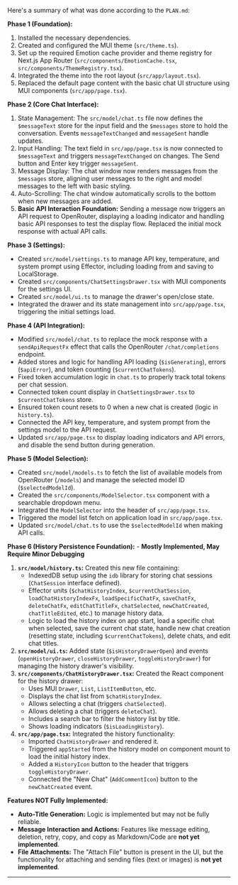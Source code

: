 Here's a summary of what was done according to the `PLAN.md`:

**Phase 1 (Foundation):**

1.  Installed the necessary dependencies.
2.  Created and configured the MUI theme (`src/theme.ts`).
3.  Set up the required Emotion cache provider and theme registry for Next.js App Router (`src/components/EmotionCache.tsx`, `src/components/ThemeRegistry.tsx`).
4.  Integrated the theme into the root layout (`src/app/layout.tsx`).
5.  Replaced the default page content with the basic chat UI structure using MUI components (`src/app/page.tsx`).

**Phase 2 (Core Chat Interface):**

1.  State Management: The `src/model/chat.ts` file now defines the `$messageText` store for the input field and the `$messages` store to hold the conversation. Events `messageTextChanged` and `messageSent` handle updates.
2.  Input Handling: The text field in `src/app/page.tsx` is now connected to `$messageText` and triggers `messageTextChanged` on changes. The Send button and Enter key trigger `messageSent`.
3.  Message Display: The chat window now renders messages from the `$messages` store, aligning user messages to the right and model messages to the left with basic styling.
4.  Auto-Scrolling: The chat window automatically scrolls to the bottom when new messages are added.
5.  **Basic API Interaction Foundation:** Sending a message now triggers an API request to OpenRouter, displaying a loading indicator and handling basic API responses to test the display flow. Replaced the initial mock response with actual API calls.

**Phase 3 (Settings):**

- Created `src/model/settings.ts` to manage API key, temperature, and system prompt using Effector, including loading from and saving to LocalStorage.
- Created `src/components/ChatSettingsDrawer.tsx` with MUI components for the settings UI.
- Created `src/model/ui.ts` to manage the drawer's open/close state.
- Integrated the drawer and its state management into `src/app/page.tsx`, triggering the initial settings load.

**Phase 4 (API Integration):**

- Modified `src/model/chat.ts` to replace the mock response with a `sendApiRequestFx` effect that calls the OpenRouter `/chat/completions` endpoint.
- Added stores and logic for handling API loading (`$isGenerating`), errors (`$apiError`), and token counting (`$currentChatTokens`).
- Fixed token accumulation logic in `chat.ts` to properly track total tokens per chat session.
- Connected token count display in `ChatSettingsDrawer.tsx` to `$currentChatTokens` store.
- Ensured token count resets to 0 when a new chat is created (logic in `history.ts`).
- Connected the API key, temperature, and system prompt from the settings model to the API request.
- Updated `src/app/page.tsx` to display loading indicators and API errors, and disable the send button during generation.

**Phase 5 (Model Selection):**

- Created `src/model/models.ts` to fetch the list of available models from OpenRouter (`/models`) and manage the selected model ID (`$selectedModelId`).
- Created the `src/components/ModelSelector.tsx` component with a searchable dropdown menu.
- Integrated the `ModelSelector` into the header of `src/app/page.tsx`.
- Triggered the model list fetch on application load in `src/app/page.tsx`.
- Updated `src/model/chat.ts` to use the `$selectedModelId` when making API calls.

**Phase 6 (History Persistence Foundation):** - **Mostly Implemented, May Require Minor Debugging**

1.  **`src/model/history.ts`:** Created this new file containing:
    - IndexedDB setup using the `idb` library for storing chat sessions (`ChatSession` interface defined).
    - Effector units (`$chatHistoryIndex`, `$currentChatSession`, `loadChatHistoryIndexFx`, `loadSpecificChatFx`, `saveChatFx`, `deleteChatFx`, `editChatTitleFx`, `chatSelected`, `newChatCreated`, `chatTitleEdited`, etc.) to manage history data.
    - Logic to load the history index on app start, load a specific chat when selected, save the current chat state, handle new chat creation (resetting state, including `$currentChatTokens`), delete chats, and edit chat titles.
2.  **`src/model/ui.ts`:** Added state (`$isHistoryDrawerOpen`) and events (`openHistoryDrawer`, `closeHistoryDrawer`, `toggleHistoryDrawer`) for managing the history drawer's visibility.
3.  **`src/components/ChatHistoryDrawer.tsx`:** Created the React component for the history drawer:
    - Uses MUI `Drawer`, `List`, `ListItemButton`, etc.
    - Displays the chat list from `$chatHistoryIndex`.
    - Allows selecting a chat (triggers `chatSelected`).
    - Allows deleting a chat (triggers `deleteChat`).
    - Includes a search bar to filter the history list by title.
    - Shows loading indicators (`$isLoadingHistory`).
4.  **`src/app/page.tsx`:** Integrated the history functionality:
    - Imported `ChatHistoryDrawer` and rendered it.
    - Triggered `appStarted` from the history model on component mount to load the initial history index.
    - Added a `HistoryIcon` button to the header that triggers `toggleHistoryDrawer`.
    - Connected the "New Chat" (`AddCommentIcon`) button to the `newChatCreated` event.

**Features NOT Fully Implemented:**

- **Auto-Title Generation:** Logic is implemented but may not be fully reliable.
- **Message Interaction and Actions:** Features like message editing, deletion, retry, copy, and copy as Markdown/Code are **not yet implemented**.
- **File Attachments:** The "Attach File" button is present in the UI, but the functionality for attaching and sending files (text or images) is **not yet implemented**.

---
